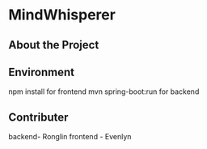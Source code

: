 # MindWhisperer 

## About the Project 

## Environment 
npm install for frontend 
mvn spring-boot:run for backend

## Contributer 
backend- Ronglin 
frontend - Evenlyn
